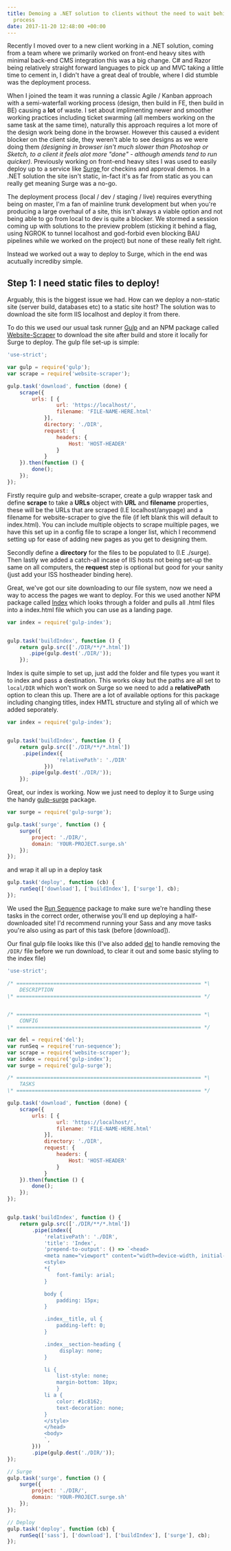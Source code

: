 ```yaml
---
title: Demoing a .NET solution to clients without the need to wait behind a build
  process
date: 2017-11-20 12:48:00 +00:00
---
```


Recently I moved over to a new client working in a .NET solution, coming from a team where we primarily worked on front-end heavy sites with minimal back-end CMS integration this was a big change. C# and Razor being relatively straight forward languages to pick up and MVC taking a little time to cement in, I didn't have a great deal of trouble, where I did stumble was the deployment process.

When I joined the team it was running a classic Agile / Kanban approach with a semi-waterfall working process (design, then build in FE, then build in BE) causing a **lot** of waste. I set about implimenting newer and smoother working practices including ticket swarming (all members working on the same task at the same time), naturally this approach requires a lot more of the design work being done in the browser. 
However this caused a evident blocker on the client side, they weren't able to see designs as we were doing them *(designing in browser isn't much slower than Photoshop or Sketch, to a client it feels alot more "done" - although amends tend to run quicker)*. Previously working on front-end heavy sites I was used to easily deploy up to a service like [Surge ](https://surge.sh/) for checkins and approval demos. In a .NET solution the site isn't static, in-fact it's as far from static as you can really get meaning Surge was a no-go.

The deployment process (local / dev / staging / live) requires everything being on master, I'm a fan of mainline trunk development but when you're producing a large overhaul of a site, this isn't always a viable option and not being able to go from local to dev is quite a blocker.
We stormed a session coming up with solutions to the preview problem (sticking it behind a flag, using NGROK to tunnel localhost and god-forbid even blocking BAU pipelines while we worked on the project) but none of these really felt right.

Instead we worked out a way to deploy to Surge, which in the end was acutually incrediby simple. 

## Step 1: I need static files to deploy!
Arguably, this is the biggest issue we had. How can we deploy a non-static site (server build, databases etc) to a static site host? The solution was to download the site form IIS localhost and deploy it from there.

To do this we used our usual task runner [Gulp](https://gulpjs.com/) and an NPM package called [Website-Scraper](https://www.npmjs.com/package/website-scraper) to download the site after build and store it locally for Surge to deploy. The gulp file set-up is simple:

``` javascript
'use-strict';

var gulp = require('gulp');
var scrape = require('website-scraper');

gulp.task('download', function (done) {
    scrape({
        urls: [ {
                url: 'https://localhost/',
                filename: 'FILE-NAME-HERE.html'
            }],
            directory: './DIR',
            request: {
                headers: {
                    Host: 'HOST-HEADER'
                }
            }
    }).then(function () {
        done();
    });
});
```

Firstly require gulp and website-scraper, create a gulp wrapper task and define **scrape** to take a **URLs** object with **URL** and **filename** properties, these will be the URLs that are scraped (I.E localhost/anypage) and a filename for website-scraper to give the file (if left blank this will default to index.html). You can include multiple objects to scrape muiltiple pages, we have this set up in a config file to scrape a longer list, which I recommend setting up for ease of adding new pages as you get to designing them.

Secondly define a **directory** for the files to be populated to (I.E ./surge). Then lastly we added a catch-all incase of IIS hosts not being set-up the same on all computers, the **request** step is optional but good for your sanity (just add your ISS hostheader binding here).

Great, we've got our site downloading to our file system, now we need a way to access the pages we want to deploy. For this we used another NPM package called [Index](https://www.npmjs.com/package/gulp-index) which looks through a folder and pulls all .html files into a index.html file which you can use as a landing page.

``` javascript
var index = require('gulp-index');


gulp.task('buildIndex', function () {
    return gulp.src(['./DIR/**/*.html'])
       .pipe(gulp.dest('./DIR/'));
    });
```

Index is quite simple to set up, just add the folder and file types you want it to index and pass a destination. This works okay but the paths are all set to `local/DIR` which won't work on Surge so we need to add a **relativePath** option to clean this up. There are a lot of available options for this package including changing titles, index HMTL structure and styling all of which we added seporately.

``` javascript
var index = require('gulp-index');


gulp.task('buildIndex', function () {
    return gulp.src(['./DIR/**/*.html'])
     .pipe(index({
                'relativePath': './DIR'
            }))
       .pipe(gulp.dest('./DIR/'));
    });
```

Great, our index is working. Now we just need to deploy it to Surge using the handy [gulp-surge](https://github.com/surge-sh/gulp-surge) package.


``` javascript
var surge = require('gulp-surge');

gulp.task('surge', function () {
    surge({
        project: './DIR/',
        domain: 'YOUR-PROJECT.surge.sh'
    });
});
```

and wrap it all up in a deploy task

``` javascript
gulp.task('deploy', function (cb) {
    runSeq(['download'], ['buildIndex'], ['surge'], cb);
});
```

We used the [Run Sequence](https://www.npmjs.com/package/run-sequence) package to make sure we're handling these tasks in the correct order, otherwise you'll end up deploying a half-downloaded site! I'd recommend running your Sass and any move tasks you're also using as part of this task (before [download]).

Our final gulp file looks like this (I've also added [del](https://www.npmjs.com/package/del) to handle removing the `/DIR/` file before we run download, to clear it out and some basic styling to the index file)

``` javascript
'use-strict';

/* ============================================================ *\
    DESCRIPTION
\* ============================================================ */


/* ============================================================ *\
    CONFIG
\* ============================================================ */

var del = require('del');
var runSeq = require('run-sequence');
var scrape = require('website-scraper');
var index = require('gulp-index');
var surge = require('gulp-surge');

/* ============================================================ *\
    TASKS
\* ============================================================ */

gulp.task('download', function (done) {
    scrape({
        urls: [ {
                url: 'https://localhost/',
                filename: 'FILE-NAME-HERE.html'
            }],
            directory: './DIR',
            request: {
                headers: {
                    Host: 'HOST-HEADER'
                }
            }
    }).then(function () {
        done();
    });
});


gulp.task('buildIndex', function () {
    return gulp.src(['./DIR/**/*.html'])
        .pipe(index({
            'relativePath': './DIR',
            'title': 'Index',
            'prepend-to-output': () => `<head>
            <meta name="viewport" content="width=device-width, initial-scale=1">
            <style>
            *{
                font-family: arial;
            }

            body {
                padding: 15px;
            }

            .index__title, ul {
                padding-left: 0;
            }

            .index__section-heading {
                 display: none;
            }

            li {
                list-style: none;
                margin-bottom: 10px;
                }
            li a {
                color: #1c8162;
                text-decoration: none;
            }
            </style>
            </head>
            <body>
            `,
        }))
        .pipe(gulp.dest('./DIR/'));
});

// Surge
gulp.task('surge', function () {
    surge({
        project: './DIR/',
        domain: 'YOUR-PROJECT.surge.sh'
    });
});

// Deploy
gulp.task('deploy', function (cb) {
    runSeq(['sass'], ['download'], ['buildIndex'], ['surge'], cb);
});